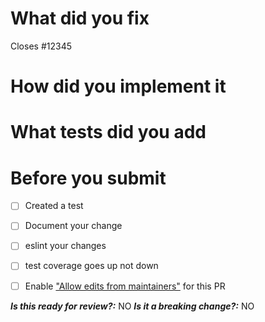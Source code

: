 # What did you fix

Closes #12345

# How did you implement it

# What tests did you add

# Before you submit

- [ ] Created a test
- [ ] Document your change
- [ ] eslint your changes
- [ ] test coverage goes up not down
- [ ] Enable ["Allow edits from maintainers"](https://help.github.com/articles/allowing-changes-to-a-pull-request-branch-created-from-a-fork/) for this PR


***Is this ready for review?:*** NO
***Is it a breaking change?:*** NO
